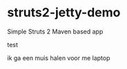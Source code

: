 struts2-jetty-demo
==================

Simple Struts 2 Maven based app

test

ik ga een muis halen voor me laptop
